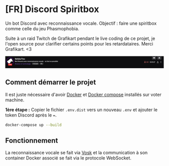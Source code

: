 # [FR] Discord Spiritbox

Un bot Discord avec reconnaissance vocale. Objectif : faire une spiritbox comme celle du jeu Phasmophobia.

Suite à un raid Twitch de Grafikart pendant le live coding de ce projet, je l'open source pour clarifier certains points pour les retardataires. Merci Grafikart. <3

![Youpi](Trophee_pour_Ilshi.PNG)

## Comment démarrer le projet

Il est juste nécessaire d'avoir [Docker](https://www.docker.com) et [Docker compose](https://docs.docker.com/compose) installés sur voter machine.

**1ère étape :** Copier le fichier `.env.dist` vers un nouveau `.env` et ajouter le token Discord après le `=`.

```bash
docker-compose up --build
```

## Fonctionnement

La reconnaissance vocale se fait via [Vosk](https://alphacephei.com/vosk) et la communication à son container Docker associé se fait via le protocole WebSocket.
